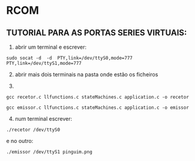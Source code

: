 # RCOM

## TUTORIAL PARA AS PORTAS SERIES VIRTUAIS:

1. abrir um terminal e escrever:

````
sudo socat -d  -d  PTY,link=/dev/ttyS0,mode=777   PTY,link=/dev/ttyS1,mode=777
````

2. abrir mais dois terminais na pasta onde estão os ficheiros

3. 

````
gcc recetor.c llfunctions.c stateMachines.c application.c -o recetor
````


````
gcc emissor.c llfunctions.c stateMachines.c application.c -o emissor
````

4. num terminal escrever:

````
./recetor /dev/ttyS0
````

e no outro:

````
./emissor /dev/ttyS1 pinguim.png
````